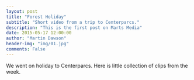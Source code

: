 ```yaml
---
layout: post
title: "Forest Holiday"
subtitle: "Short video from a trip to Centerparcs."
description: "This is the first post on Marts Media"
date: 2015-05-17 12:00:00
author: "Martin Dawson"
header-img: "img/01.jpg"
comments: False
---
```


We went on holiday to Centerparcs. Here is little collection of clips from the week.
